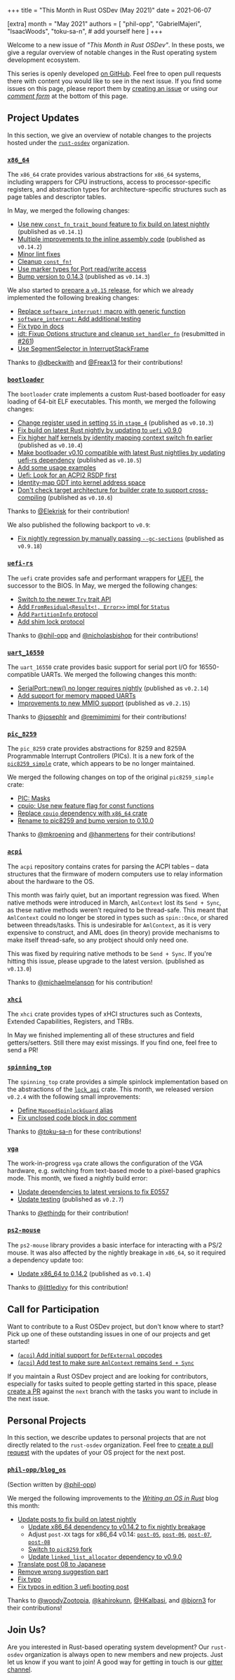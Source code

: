 +++
title = "This Month in Rust OSDev (May 2021)"
date = 2021-06-07

[extra]
month = "May 2021"
authors = [
    "phil-opp",
    "GabrielMajeri",
    "IsaacWoods",
    "toku-sa-n",
    # add yourself here
]
+++

Welcome to a new issue of _"This Month in Rust OSDev"_. In these posts, we give a regular overview of notable changes in the Rust operating system development ecosystem.

<!-- more -->

This series is openly developed [on GitHub](https://github.com/rust-osdev/homepage/). Feel free to open pull requests there with content you would like to see in the next issue. If you find some issues on this page, please report them by [creating an issue](https://github.com/rust-osdev/homepage/issues/new) or using our [_comment form_](#comment-form) at the bottom of this page.

<!--
    This is a draft for the upcoming "This Month in Rust OSDev (May 2021)" post.
    Feel free to create pull requests against the `next` branch to add your
    content here.
    Please take a look at the past posts on https://rust-osdev.com/ to see the
    general structure of these posts.
-->

## Project Updates

In this section, we give an overview of notable changes to the projects hosted under the [`rust-osdev`] organization.

[`rust-osdev`]: https://github.com/rust-osdev/about

### [`x86_64`](https://github.com/rust-osdev/x86_64)

The `x86_64` crate provides various abstractions for `x86_64` systems, including wrappers for CPU instructions, access to processor-specific registers, and abstraction types for architecture-specific structures such as page tables and descriptor tables.

In May, we merged the following changes:

- [Use new `const_fn_trait_bound` feature to fix build on latest nightly](https://github.com/rust-osdev/x86_64/pull/250) <span class="gray">(published as `v0.14.1`)</span>
- [Multiple improvements to the inline assembly code](https://github.com/rust-osdev/x86_64/pull/251) <span class="gray">(published as `v0.14.2`)</span>
- [Minor lint fixes](https://github.com/rust-osdev/x86_64/pull/253)
- [Cleanup `const_fn!`](https://github.com/rust-osdev/x86_64/pull/255)
- [Use marker types for Port read/write access](https://github.com/rust-osdev/x86_64/pull/248)
- [Bump version to 0.14.3](https://github.com/rust-osdev/x86_64/pull/256) <span class="gray">(published as `v0.14.3`)</span>

We also started to [prepare a `v0.15` release](https://github.com/rust-osdev/x86_64/issues/262), for which we already implemented the following breaking changes:

- [Replace `software_interrupt!` macro with generic function](https://github.com/rust-osdev/x86_64/pull/259)
- [`software_interrupt`: Add additional testing](https://github.com/rust-osdev/x86_64/pull/260)
- [Fix typo in docs](https://github.com/rust-osdev/x86_64/pull/265)
- [idt: Fixup Options structure and cleanup `set_handler_fn`](https://github.com/rust-osdev/x86_64/pull/226) (resubmitted in [#261](https://github.com/rust-osdev/x86_64/pull/261))
- [Use SegmentSelector in InterruptStackFrame](https://github.com/rust-osdev/x86_64/pull/263)

Thanks to [@dbeckwith](https://github.com/dbeckwith) and [@Freax13](https://github.com/Freax13) for their contributions!

### [`bootloader`](https://github.com/rust-osdev/bootloader)

The `bootloader` crate implements a custom Rust-based bootloader for easy loading of 64-bit ELF executables. This month, we merged the following changes:

- [Change register used in setting `SS` in `stage_4`](https://github.com/rust-osdev/bootloader/pull/156) <span class="gray">(published as `v0.10.3`)</span>
- [Fix build on latest Rust nightly by updating to `uefi` v0.9.0](https://github.com/rust-osdev/bootloader/pull/162)
- [Fix higher half kernels by identity mapping context switch fn earlier](https://github.com/rust-osdev/bootloader/pull/161) <span class="gray">(published as `v0.10.4`)</span>
- [Make bootloader v0.10 compatible with latest Rust nightlies by updating uefi-rs dependency](https://github.com/rust-osdev/bootloader/pull/170) <span class="gray">(published as `v0.10.5`)</span>
- [Add some usage examples](https://github.com/rust-osdev/bootloader/pull/166)
- [Uefi: Look for an ACPI2 RSDP first](https://github.com/rust-osdev/bootloader/pull/174)
- [Identity-map GDT into kernel address space](https://github.com/rust-osdev/bootloader/pull/175)
- [Don't check target architecture for builder crate to support cross-compiling](https://github.com/rust-osdev/bootloader/pull/176) <span class="gray">(published as `v0.10.6`)</span>

Thanks to [@Elekrisk](https://github.com/Elekrisk) for their contribution!

We also published the following backport to `v0.9`:

- [Fix nightly regression by manually passing `--gc-sections`](https://github.com/rust-osdev/bootloader/pull/168) <span class="gray">(published as `v0.9.18`)</span>

### [`uefi-rs`](https://github.com/rust-osdev/uefi-rs)

The `uefi` crate provides safe and performant wrappers for [UEFI](https://en.wikipedia.org/wiki/Unified_Extensible_Firmware_Interface), the successor to the BIOS. In May, we merged the following changes:

- [Switch to the newer `Try` trait API](https://github.com/rust-osdev/uefi-rs/pull/221)
- [Add `FromResidual<Result<!, Error>>` impl for `Status`](https://github.com/rust-osdev/uefi-rs/pull/223)
- [Add `PartitionInfo` protocol](https://github.com/rust-osdev/uefi-rs/pull/225)
- [Add shim lock protocol](https://github.com/rust-osdev/uefi-rs/pull/226)

Thanks to [@phil-opp](https://github.com/phil-opp) and [@nicholasbishop](https://github.com/nicholasbishop) for their contributions!

### [`uart_16550`](https://github.com/rust-osdev/uart_16550)

The `uart_16550` crate provides basic support for serial port I/O for 16550-compatible UARTs. We merged the following changes this month:

- [SerialPort::new() no longer requires nightly](https://github.com/rust-osdev/uart_16550/pull/16) <span class="gray">(published as `v0.2.14`)</span>
- [Add support for memory mapped UARTs](https://github.com/rust-osdev/uart_16550/pull/15)
- [Improvements to new MMIO support](https://github.com/rust-osdev/uart_16550/pull/18) <span class="gray">(published as `v0.2.15`)</span>

Thanks to [@josephlr](https://github.com/josephlr) and [@remimimimi](https://github.com/remimimimi) for their contributions!

### [`pic_8259`](https://github.com/rust-osdev/pic8259)

The `pic_8259` crate provides abstractions for 8259 and 8259A Programmable Interrupt Controllers (PICs). It is a new fork of the [`pic8259_simple`](https://github.com/emk/toyos-rs/tree/master/crates/pic8259_simple) crate, which appears to be no longer maintained.

We merged the following changes on top of the original `pic8259_simple` crate:

- [PIC: Masks](https://github.com/emk/toyos-rs/pull/7)
- [cpuio: Use new feature flag for const functions](https://github.com/emk/toyos-rs/pull/9)
- [Replace `cpuio` dependency with `x86_64` crate](https://github.com/rust-osdev/pic8259/commit/92f7a123224e7fa1ce3813fc62b84e290d2fc799)
- [Rename to pic8259 and bump version to 0.10.0](https://github.com/rust-osdev/pic8259/commit/3e5602aaff3d30f6371c4976149eb693d5838d7c)

Thanks to [@mkroening](https://github.com/mkroening) and [@hanmertens](https://github.com/hanmertens) for their contributions!

### [`acpi`](https://github.com/rust-osdev/acpi)

The `acpi` repository contains crates for parsing the ACPI tables – data structures that the firmware of modern computers use to relay information about the hardware to the OS.

This month was fairly quiet, but an important regression was fixed. When native methods were introduced in March,
`AmlContext` lost its `Send + Sync`, as these native methods weren't required to be thread-safe. This meant that
`AmlContext` could no longer be stored in types such as `spin::Once`, or shared between threads/tasks. This is
undesirable for `AmlContext`, as it is very expensive to construct, and AML does (in theory) provide mechanisms to
make itself thread-safe, so any probject should only need one.

This was fixed by requiring native methods to be `Send + Sync`. If you're hitting this issue, please upgrade to the
latest version. <span class="gray">(published as `v0.13.0`)</span>

Thanks to [@michaelmelanson](https://github.com/michaelmelanson) for his contribution!

### [`xhci`](https://github.com/rust-osdev/xhci)

The `xhci` crate provides types of xHCI structures such as Contexts, Extended Capabilities, Registers, and TRBs.

In May we finished implementing all of these structures and field getters/setters. Still there may exist missings. If you find one, feel free to send a PR!

### [`spinning_top`](https://github.com/rust-osdev/spinning_top)

The `spinning_top` crate provides a simple spinlock implementation based on the abstractions of the [`lock_api`](https://docs.rs/lock_api/0.4.1/lock_api/) crate. This month, we released version `v0.2.4` with the following small improvements:

- [Define `MappedSpinlockGuard` alias](https://github.com/rust-osdev/spinning_top/pull/12)
- [Fix unclosed code block in doc comment](https://github.com/rust-osdev/spinning_top/pull/11/files)

Thanks to [@toku-sa-n](https://github.com/toku-sa-n) for these contributions!

### [`vga`](https://github.com/rust-osdev/vga)

The work-in-progress `vga` crate allows the configuration of the VGA hardware, e.g. switching from text-based mode to a pixel-based graphics mode. This month, we fixed a nightly build error:

- [Update dependencies to latest versions to fix E0557](https://github.com/rust-osdev/vga/pull/23)
- [Update testing](https://github.com/rust-osdev/vga/pull/24) <span class="gray">(published as `v0.2.7`)</span>

Thanks to [@ethindp](https://github.com/ethindp) for their contribution!

### [`ps2-mouse`](https://github.com/rust-osdev/ps2-mouse)

The `ps2-mouse` library provides a basic interface for interacting with a PS/2 mouse. It was also affected by the nightly breakage in `x86_64`, so it required a dependency update too:

- [Update x86_64 to 0.14.2](https://github.com/rust-osdev/ps2-mouse/pull/2) <span class="gray">(published as `v0.1.4`)</span>

Thanks to [@littledivy](https://github.com/littledivy) for this contribution!

## Call for Participation

Want to contribute to a Rust OSDev project, but don't know where to start? Pick up one of these outstanding
issues in one of our projects and get started!

<!--
Please use the following template for adding items:
- [(`repo_name`) Issue Description](https://example.com/link-to-issue)
-->

- [(`acpi`) Add initial support for `DefExternal` opcodes](https://github.com/rust-osdev/acpi/issues/96)
- [(`acpi`) Add test to make sure `AmlContext` remains `Send + Sync`](https://github.com/rust-osdev/acpi/issues/98)

If you maintain a Rust OSDev project and are looking for contributors, especially for tasks suited to people
getting started in this space, please [create a PR](https://github.com/rust-osdev/homepage/pulls) against the
`next` branch with the tasks you want to include in the next issue.


## Personal Projects

In this section, we describe updates to personal projects that are not directly related to the `rust-osdev` organization. Feel free to [create a pull request](https://github.com/rust-osdev/homepage/pulls) with the updates of your OS project for the next post.

### [`phil-opp/blog_os`](https://github.com/phil-opp/blog_os)

<span class="gray">(Section written by [@phil-opp](https://github.com/phil-opp))</span>

We merged the following improvements to the [_Writing an OS in Rust_](https://os.phil-opp.com/) blog this month:

- [Update posts to fix build on latest nightly](https://github.com/phil-opp/blog_os/pull/990)
    - [Update x86_64 dependency to v0.14.2 to fix nightly breakage](https://github.com/phil-opp/blog_os/pull/984)
    - Adjust `post-XX` tags for x86_64 v0.14: [`post-05`](https://github.com/phil-opp/blog_os/pull/985), [`post-06`](https://github.com/phil-opp/blog_os/pull/986), [`post-07`](https://github.com/phil-opp/blog_os/pull/987), [`post-08`](https://github.com/phil-opp/blog_os/pull/988)
    - [Switch to `pic8259` fork](https://github.com/phil-opp/blog_os/pull/987)
    - [Update `linked_list_allocator` dependency to v0.9.0](https://github.com/phil-opp/blog_os/pull/989)
- [Translate post 08 to Japanese](https://github.com/phil-opp/blog_os/pull/954)
- [Remove wrong suggestion part](https://github.com/phil-opp/blog_os/pull/983)
- [Fix typo](https://github.com/phil-opp/blog_os/pull/978)
- [Fix typos in edition 3 uefi booting post](https://github.com/phil-opp/blog_os/pull/981)

Thanks to [@woodyZootopia](https://github.com/woodyZootopia), [@kahirokunn](https://github.com/kahirokunn), [@HKalbasi](https://github.com/HKalbasi), and [@bjorn3](https://github.com/bjorn3) for their contributions!

## Join Us?

Are you interested in Rust-based operating system development? Our `rust-osdev` organization is always open to new members and new projects. Just let us know if you want to join! A good way for getting in touch is our [gitter channel](https://gitter.im/rust-osdev/Lobby).
